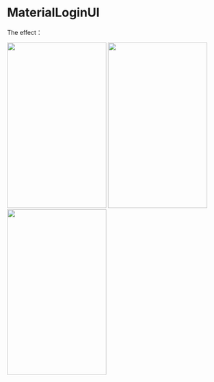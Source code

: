 # MaterialLoginUI

The effect：

<img src="https://raw.githubusercontent.com/fanrunqi/MaterialLogin/master/screenshots/a.gif" width = "232" height = "386"  />
<img src="https://raw.githubusercontent.com/fanrunqi/MaterialLogin/master/screenshots/b.png" width = "232" height = "386"  />
<img src="https://raw.githubusercontent.com/fanrunqi/MaterialLogin/master/screenshots/c.png" width = "232" height = "386"  />
